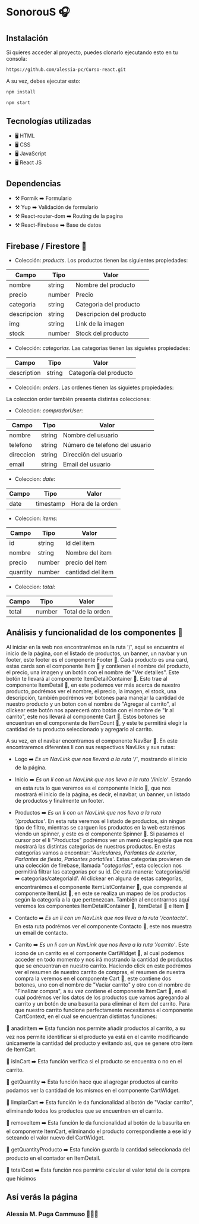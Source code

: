 
# SonorouS 🎧

## Instalación

Si quieres acceder al proyecto, puedes clonarlo ejecutando esto en tu consola:

```sh
https://github.com/alessia-pc/Curso-react.git
```

A su vez, debes ejecutar esto: 

```sh
npm install
```

```sh
npm start
```

## Tecnologías utilizadas

- 🖥️ HTML
- 🖥️ CSS
- 🖥️ JavaScript
- 🖥️ React JS

## Dependencias

- ⚒️ Formik ➡️ Formulario 
- ⚒️ Yup ➡️ Validación de formulario
- ⚒️ React-router-dom ➡️ Routing de la pagina
- ⚒️ React-Firebase ➡️ Base de datos

## Firebase / Firestore 📁

- Colección: _products_. Los productos tienen las siguientes propiedades:

| Campo | Tipo | Valor |
| ------ | ------ | ------ |
| nombre | string | Nombre del producto |
| precio | number | Precio |
| categoria | string |  Categoria del producto |
| descripcion | string | Descripcion del producto |
| img | string | Link de la imagen |
| stock | number | Stock del producto |

- Colección: _categorias_. Las categorías tienen las siguietes propiedades: 

| Campo | Tipo | Valor |
| ------ | ------ | ------ |
| description | string | Categoría del producto |

- Colección: _orders_. Las ordenes tienen las siguietes propiedades:

La colección order también presenta distintas colecciones:

- Coleccion: _compradorUser_:

| Campo | Tipo | Valor |
| ------ | ------ | ------ |
| nombre | string | Nombre del usuario
| telefono | string | Número de telefono del usuario |
| direccion | string | Dirección del usuario |
| email | string | Email del usuario |

- Coleccion: _date_:

| Campo | Tipo | Valor |
| ------ | ------ | ------ |
| date | timestamp | Hora de la orden |

- Coleccion: _items_:

| Campo | Tipo | Valor |
| ------ | ------ | ------ |
| id | string | Id del item |
| nombre | string | Nombre del item |
| precio | number | precio del item |
| quantity | number | cantidad del item |

- Coleccion: _total_:
 
| Campo | Tipo | Valor |
| ------ | ------ | ------ |
| total | number | Total de la orden |

## Análisis y funcionalidad de los componentes 📑

Al iniciar en la web nos encontrarémos en la ruta '/', aquí se encuentra el inicio de la página, con el listado de productos, un banner, un navbar y un footer, este footer es el componente Footer 🔧. Cada producto es una card, estas cards son el componente Item 🔧 y contienen el nombre del producto, el precio, una imagen y un botón con el nombre de "Ver detalles". Este botón te llevará al componente ItemDetailContainer 🔧. Esto trae al componente ItemDetail 🔧, en este podemos ver más acerca de nuestro producto, podrémos ver el nombre, el precio, la imagen, el stock, una descripción, también podrémos ver botones para manejar la cantidad de nuestro producto y un boton con el nombre de "Agregar al carrito", al clickear este botón nos aparecerá otro botón con el nombre de "Ir al carrito", este nos llevará al componente Cart 🔧. Estos botones se encuentran en el componente de ItemCount 🔧, y este te permitirá elegir la cantidad de tu producto seleccionado y agregarlo al carrito.

A su vez, en el navbar encontramos el componente NavBar 🔧. En este encontraremos diferentes li con sus respectivos NavLiks y sus rutas:

- Logo ➡️ _Es un NavLink que nos llevará a la ruta '/'_, mostrando el inicio de la página.

- Inicio ➡️ _Es un li con un NavLink que nos lleva a la ruta '/inicio'_. Estando en esta ruta lo que veremos es el componente Inicio 🔧, que nos mostrará el inicio de la página, es decir, el navbar, un banner, un listado de productos y finalmente un footer. 

- Productos ➡️ _Es un li con un NavLink que nos lleva a la ruta '/productos'_. En esta ruta veremos el listado de productos, sin ningun tipo de filtro, mientras se carguen los productos en la web estarémos viendo un spinner, y este es el componente Spinner 🔧. Si pasamos el cursor por el li "Productos" podrémos ver un menú desplegable que nos mostrará las distintas categorias de nuestros productos. En estas categorías vamos a encontrar: '_Auriculares_, _Parlantes de exterior_, _Parlantes de fiesta_, _Parlantes portatiles_'. Estas categorías provienen de una colección de firebase, llamada "_categorias_", esta coleccion nos permitirá filtrar las categorías por su id. De esta manera: 'categorias/:id ➡️ categorias/categoriaId'. Al clickear en alguna de estas categorías, encontrarémos el componente ItemListContainer 🔧, que comprende al componente ItemList 🔧, en este se realiza un mapeo de los productos según la categoría a la que pertenezcan. También al encontrarnos aquí veremos los componentes ItemDetailContainer 🔧, ItemDetail 🔧 e Item 🔧

- Contacto ➡️ _Es un li con un NavLink que nos lleva a la ruta '/contacto'_. En esta ruta podrémos ver el componente Contacto 🔧, este nos muestra un email de contacto.

- Carrito ➡️ _Es un li con un NavLink que nos lleva a la ruta '/carrito'_. Este icono de un carrito es el componente CartWidget 🔧, al cual podemos acceder en todo momento y nos irá mostrando la cantidad de productos que se encuentran en nuestro carrito. Haciendo click en este podrémos ver el resumen de nuestro carrito de compras, el resumen de nuestra compra la veremos en el componente Cart 🔧, este contiene dos botones, uno con el nombre de "Vaciar carrito" y otro con el nombre de "Finalizar compra", a su vez contiene el componente ItemCart 🔧, en el cual podrémos ver los datos de los productos que vamos agregando al carrito y un botón de una basurita para eliminar el item del carrito. Para que nuestro carrito funcione perfectamente necesitamos el componente CartContext, en el cual se encuentran distintas funciones: 

🛒 anadirItem ➡️ Esta función nos permite añadir productos al carrito, a su vez nos permite identificar si el producto ya está en el carrito modificando únicamente la cantidad del producto y evitando así, que se genere otro item de ItemCart.

🛒 isInCart ➡️ Esta función verifica si el producto se encuentra o no en el carrito.

🛒 getQuantity ➡️ Esta función hace que al agregar productos al carrito podamos ver la cantidad de los mismos en el componente CartWidget.

🛒 limpiarCart ➡️ Esta función le da funcionalidad al botón de "Vaciar carrito", eliminando todos los productos que se encuentren en el carrito.

🛒 removeItem ➡️ Esta función le da funcionalidad al botón de la basurita en el componente ItemCart, eliminando el producto correspondiente a ese id y seteando el valor nuevo del CartWidget.

🛒 getQuantityProducto ➡️ Esta función guarda la cantidad seleccionada del producto en el contador en ItemDetail.

🛒 totalCost ➡️ Esta función nos permirte calcular el valor total de la compra que hicimos

## Así verás la página

### Alessia M. Puga Cammuso 👩🏻‍💻








